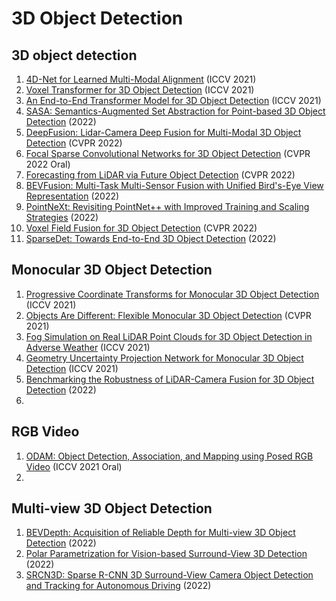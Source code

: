 # 3D Object Detection
## 3D object detection
1. [4D-Net for Learned Multi-Modal Alignment](https://arxiv.org/abs/2109.01066) (ICCV 2021)
2. [Voxel Transformer for 3D Object Detection](https://arxiv.org/abs/2109.02497) (ICCV 2021)
3. [An End-to-End Transformer Model for 3D Object Detection](https://arxiv.org/abs/2109.08141) (ICCV 2021)
4. [SASA: Semantics-Augmented Set Abstraction for Point-based 3D Object Detection](https://arxiv.org/abs/2201.01976) (2022)
5. [DeepFusion: Lidar-Camera Deep Fusion for Multi-Modal 3D Object Detection](https://arxiv.org/abs/2203.08195) (CVPR 2022)
6. [Focal Sparse Convolutional Networks for 3D Object Detection](https://arxiv.org/abs/2204.12463) (CVPR 2022 Oral)
7. [Forecasting from LiDAR via Future Object Detection](https://arxiv.org/abs/2203.16297) (CVPR 2022)
8. [BEVFusion: Multi-Task Multi-Sensor Fusion with Unified Bird's-Eye View Representation](https://arxiv.org/abs/2205.13542) (2022)
9. [PointNeXt: Revisiting PointNet++ with Improved Training and Scaling Strategies](https://arxiv.org/abs/2206.04670) (2022)
10. [Voxel Field Fusion for 3D Object Detection](https://arxiv.org/abs/2205.15938) (CVPR 2022)
11. [SparseDet: Towards End-to-End 3D Object Detection](https://arxiv.org/abs/2206.00960) (2022)

## Monocular 3D Object Detection
1. [Progressive Coordinate Transforms for Monocular 3D Object Detection](https://arxiv.org/abs/2108.05793) (ICCV 2021)
2. [Objects Are Different: Flexible Monocular 3D Object Detection](https://arxiv.org/abs/2104.02323) (CVPR 2021)
3. [Fog Simulation on Real LiDAR Point Clouds for 3D Object Detection in Adverse Weather](https://arxiv.org/abs/2108.05249) (ICCV 2021)
4. [Geometry Uncertainty Projection Network for Monocular 3D Object Detection](https://arxiv.org/abs/2107.13774) (ICCV 2021)
5. [Benchmarking the Robustness of LiDAR-Camera Fusion for 3D Object Detection](https://arxiv.org/abs/2205.14951) (2022)
6. 

## RGB Video
1. [ODAM: Object Detection, Association, and Mapping using Posed RGB Video](https://arxiv.org/abs/2108.10165) (ICCV 2021 Oral)
2. 

## Multi-view 3D Object Detection
1. [BEVDepth: Acquisition of Reliable Depth for Multi-view 3D Object Detection](https://arxiv.org/abs/2206.10092) (2022)
2. [Polar Parametrization for Vision-based Surround-View 3D Detection](https://arxiv.org/abs/2206.10965) (2022)
3. [SRCN3D: Sparse R-CNN 3D Surround-View Camera Object Detection and Tracking for Autonomous Driving](https://arxiv.org/abs/2206.14451) (2022)
